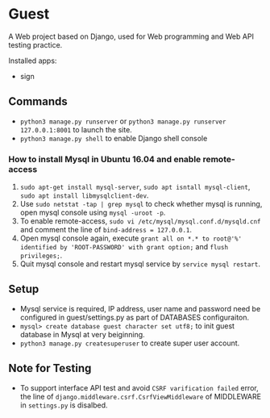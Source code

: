 # Guest

A Web project based on Django, used for Web programming and Web API testing practice.

Installed apps:

- sign

## Commands

- `python3 manage.py runserver` or `python3 manage.py runserver 127.0.0.1:8001` to launch the site.
- `python3 manage.py shell` to enable Django shell console

### How to install Mysql in Ubuntu 16.04 and enable remote-access

1. `sudo apt-get install mysql-server`, `sudo apt isntall mysql-client`, `sudo apt install libmysqlclient-dev`.
2. Use `sudo netstat -tap | grep mysql` to check whether mysql is running, open mysql console using `mysql -uroot -p`.
3. To enable remote-access, `sudo vi /etc/mysql/mysql.conf.d/mysqld.cnf` and comment the line of `bind-address = 127.0.0.1`.
4. Open mysql console again, execute `grant all on *.* to root@'%' identified by 'ROOT-PASSWORD' with grant option;` and `flush privileges;`.
5. Quit mysql console and restart mysql service by `service mysql restart`.

## Setup

- Mysql service is required, IP address, user name and password need be configured in guest/settings.py as part of DATABASES configuraiton.
- `mysql> create database guest character set utf8;` to init guest database in Mysql at very beiginning.
- `python3 manage.py createsuperuser` to create super user account.

## Note for Testing

- To support interface API test and avoid `CSRF varification failed` error, the line of `django.middleware.csrf.CsrfViewMiddleware` of MIDDLEWARE in `settings.py` is disalbed.
